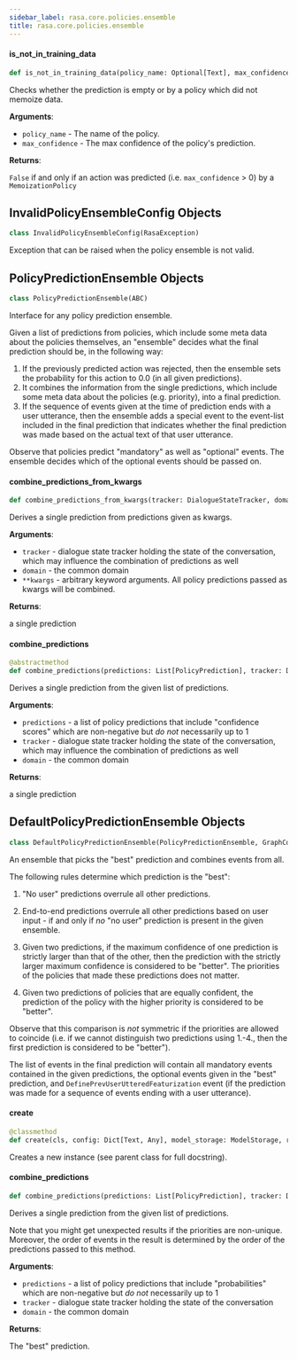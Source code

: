 ```yaml
---
sidebar_label: rasa.core.policies.ensemble
title: rasa.core.policies.ensemble
---
```

#### is\_not\_in\_training\_data

```python
def is_not_in_training_data(policy_name: Optional[Text], max_confidence: Optional[float] = None) -> bool
```

Checks whether the prediction is empty or by a policy which did not memoize data.

**Arguments**:

- `policy_name` - The name of the policy.
- `max_confidence` - The max confidence of the policy&#x27;s prediction.
  

**Returns**:

  `False` if and only if an action was predicted (i.e. `max_confidence` &gt; 0) by
  a `MemoizationPolicy`

## InvalidPolicyEnsembleConfig Objects

```python
class InvalidPolicyEnsembleConfig(RasaException)
```

Exception that can be raised when the policy ensemble is not valid.

## PolicyPredictionEnsemble Objects

```python
class PolicyPredictionEnsemble(ABC)
```

Interface for any policy prediction ensemble.

Given a list of predictions from policies, which include some meta data about the
policies themselves, an &quot;ensemble&quot; decides what the final prediction should be, in
the following way:
1. If the previously predicted action was rejected, then the ensemble sets the
   probability for this action to 0.0 (in all given predictions).
2. It combines the information from the single predictions, which include some
   meta data about the policies (e.g. priority), into a final prediction.
3. If the sequence of events given at the time of prediction ends with a user
   utterance, then the ensemble adds a special event to the event-list included in
   the final prediction that indicates whether the final prediction was made based
   on the actual text of that user utterance.

Observe that policies predict &quot;mandatory&quot; as well as &quot;optional&quot;
events. The ensemble decides which of the optional events should
be passed on.

#### combine\_predictions\_from\_kwargs

```python
def combine_predictions_from_kwargs(tracker: DialogueStateTracker, domain: Domain, **kwargs: Any) -> PolicyPrediction
```

Derives a single prediction from predictions given as kwargs.

**Arguments**:

- `tracker` - dialogue state tracker holding the state of the conversation,
  which may influence the combination of predictions as well
- `domain` - the common domain
- `**kwargs` - arbitrary keyword arguments. All policy predictions passed as
  kwargs will be combined.
  

**Returns**:

  a single prediction

#### combine\_predictions

```python
@abstractmethod
def combine_predictions(predictions: List[PolicyPrediction], tracker: DialogueStateTracker, domain: Domain) -> PolicyPrediction
```

Derives a single prediction from the given list of predictions.

**Arguments**:

- `predictions` - a list of policy predictions that include &quot;confidence scores&quot;
  which are non-negative but *do not* necessarily up to 1
- `tracker` - dialogue state tracker holding the state of the conversation,
  which may influence the combination of predictions as well
- `domain` - the common domain
  

**Returns**:

  a single prediction

## DefaultPolicyPredictionEnsemble Objects

```python
class DefaultPolicyPredictionEnsemble(PolicyPredictionEnsemble, GraphComponent)
```

An ensemble that picks the &quot;best&quot; prediction and combines events from all.

The following rules determine which prediction is the &quot;best&quot;:
1. &quot;No user&quot; predictions overrule all other predictions.

2. End-to-end predictions overrule all other predictions based on
    user input - if and only if *no* &quot;no user&quot; prediction is present in the
    given ensemble.

3. Given two predictions, if the maximum confidence of one prediction is
    strictly larger than that of the other, then the prediction with the
    strictly larger maximum confidence is considered to be &quot;better&quot;.
    The priorities of the policies that made these predictions does not matter.

4. Given two predictions of policies that are equally confident, the
    prediction of the policy with the higher priority is considered to be
    &quot;better&quot;.

Observe that this comparison is *not* symmetric if the priorities are allowed to
coincide (i.e. if we cannot distinguish two predictions using 1.-4., then
the first prediction is considered to be &quot;better&quot;).

The list of events in the final prediction will contain all mandatory
events contained in the given predictions, the optional events given in the
&quot;best&quot; prediction, and `DefinePrevUserUtteredFeaturization` event (if the
prediction was made for a sequence of events ending with a user utterance).

#### create

```python
@classmethod
def create(cls, config: Dict[Text, Any], model_storage: ModelStorage, resource: Resource, execution_context: ExecutionContext) -> DefaultPolicyPredictionEnsemble
```

Creates a new instance (see parent class for full docstring).

#### combine\_predictions

```python
def combine_predictions(predictions: List[PolicyPrediction], tracker: DialogueStateTracker, domain: Domain) -> PolicyPrediction
```

Derives a single prediction from the given list of predictions.

Note that you might get unexpected results if the priorities are non-unique.
Moreover, the order of events in the result is determined by the order of the
predictions passed to this method.

**Arguments**:

- `predictions` - a list of policy predictions that include &quot;probabilities&quot;
  which are non-negative but *do not* necessarily up to 1
- `tracker` - dialogue state tracker holding the state of the conversation
- `domain` - the common domain
  

**Returns**:

  The &quot;best&quot; prediction.

